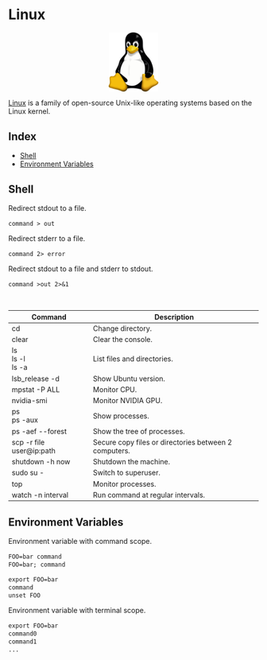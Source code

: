 # Linux

<p align="center"><img align="center" width="20%" height="20%" src="assets/linux.svg"></p>

[Linux](https://www.linux.org/) is a family of open-source Unix-like operating systems based on the Linux kernel.

## Index

* [Shell](#shell)
* [Environment Variables](#environment-variables)

## Shell

Redirect stdout to a file.
```
command > out
```

Redirect stderr to a file.
```
command 2> error
```

Redirect stdout to a file and stderr to stdout.
```
command >out 2>&1
```

<br>

| Command                  | Description                                           |
|--------------------------|-------------------------------------------------------|
| cd                       | Change directory.                                     |
| clear                    | Clear the console.                                    |
| ls<br>ls -l<br>ls -a     | List files and directories.                           |
| lsb_release -d           | Show Ubuntu version.                                  |
| mpstat -P ALL            | Monitor CPU.                                          |
| nvidia-smi               | Monitor NVIDIA GPU.                                   |
| ps<br>ps -aux            | Show processes.                                       |
| ps -aef --forest         | Show the tree of processes.                           |
| scp -r file user@ip:path | Secure copy files or directories between 2 computers. |
| shutdown -h now          | Shutdown the machine.                                 |
| sudo su -                | Switch to superuser.                                  |
| top                      | Monitor processes.                                    |
| watch -n interval        | Run command at regular intervals.                     |

## Environment Variables

Environment variable with command scope.
```
FOO=bar command
FOO=bar; command
```

```
export FOO=bar
command
unset FOO
```

Environment variable with terminal scope.
```
export FOO=bar
command0
command1
...
```
